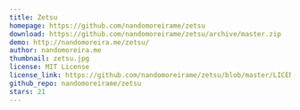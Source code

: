```yaml
---
title: Zetsu
homepage: https://github.com/nandomoreirame/zetsu
download: https://github.com/nandomoreirame/zetsu/archive/master.zip
demo: http://nandomoreira.me/zetsu/
author: nandomoreira.me
thumbnail: zetsu.jpg
license: MIT License
license_link: https://github.com/nandomoreirame/zetsu/blob/master/LICENSE
github_repo: nandomoreirame/zetsu
stars: 21
---
```

